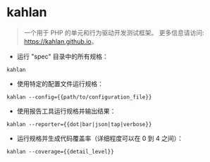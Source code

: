# kahlan

> 一个用于 PHP 的单元和行为驱动开发测试框架。
> 更多信息请访问: <https://kahlan.github.io>。

- 运行 "spec" 目录中的所有规格：

`kahlan`

- 使用特定的配置文件运行规格：

`kahlan --config={{path/to/configuration_file}}`

- 使用报告工具运行规格并输出结果：

`kahlan --reporter={{dot|bar|json|tap|verbose}}`

- 运行规格并生成代码覆盖率（详细程度可以在 0 到 4 之间）：

`kahlan --coverage={{detail_level}}`